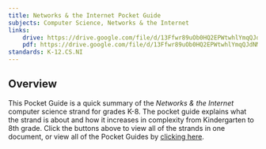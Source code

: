 ```yaml
---
title: Networks & the Internet Pocket Guide
subjects: Computer Science, Networks & the Internet
links:
    drive: https://drive.google.com/file/d/13Ffwr89uOb0HQ2EPWtwhlYmqQJdNMApb/view?usp=drive_link
    pdf: https://drive.google.com/file/d/13Ffwr89uOb0HQ2EPWtwhlYmqQJdNMApb/view?usp=drive_link
standards: K-12.CS.NI
---
```


## Overview

This Pocket Guide is a quick summary of the *Networks & the Internet* computer science strand for grades K-8. The pocket guide explains what the strand is about and how it increases in complexity from Kindergarten to 8th grade. Click the buttons above to view all of the strands in one document, or view all of the Pocket Guides by [clicking here](/library/browse/pocket-guides).